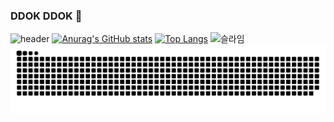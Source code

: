 ### DDOK DDOK 🚪
![header](https://capsule-render.vercel.app/api?type=soft&color=50586C&text=DOKyun_Cart🛒&height=200&fontColor=DCE2F0&fontSize=50&)
[![Anurag's GitHub stats](https://github-readme-stats.vercel.app/api?username=DOK0706&show_icons=true&theme=nord)](https://github.com/anuraghazra/github-readme-stats)
[![Top Langs](https://github-readme-stats.vercel.app/api/top-langs/?username=DOK0706&show_icons=true&theme=nord)](https://github.com/anuraghazra/github-readme-stats)
<img style="width: 6%;" src="https://user-images.githubusercontent.com/90293526/135008237-1588da81-9734-4610-8411-6d7ecd73a104.gif" alt="슬라임">
![snake gif](https://github.com/DOK0706/DOK0706/blob/output/github-contribution-grid-snake.svg)
